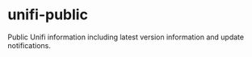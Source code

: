 # unifi-public
Public Unifi information including latest version information and update notifications.
